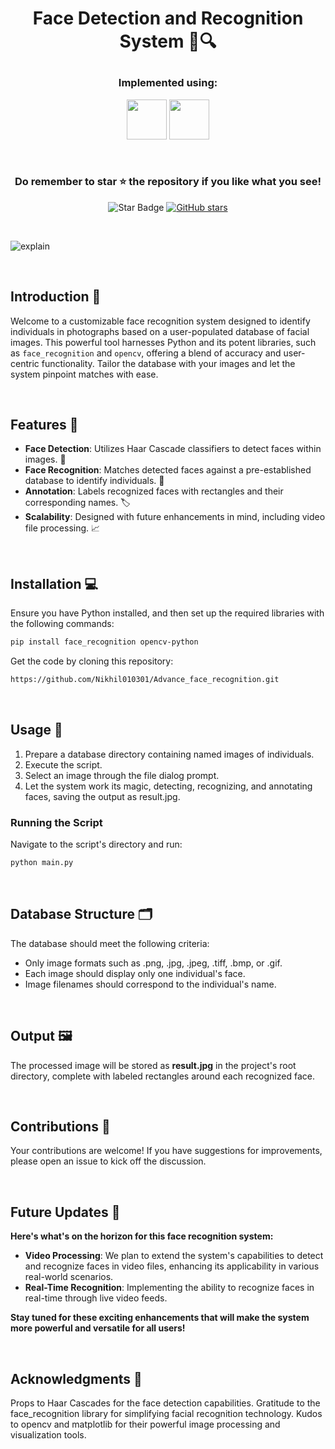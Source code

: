 #  <p align ="center" height="40px" width="40px"> Face Detection and Recognition System 🧑🔍 </p>

### <p align ="center"> Implemented using: </p>
<p align ="center">
<a href="https://www.python.org/" target="_blank" rel="noreferrer">   <img src="https://upload.wikimedia.org/wikipedia/commons/thumb/c/c3/Python-logo-notext.svg/800px-Python-logo-notext.svg.png" width="64" height="64" /></a> 
<a href="https://opencv.org/" target="_blank" rel="noreferrer">   <img src="https://opencv.org/wp-content/uploads/2022/05/logo.png" width="64" height="64" /></a> 
</p>

<br>

### <p align ="center"> Do remember to star ⭐ the repository if you like what you see!</p>
<p align="center">
  <img src="https://img.shields.io/static/v1?label=%F0%9F%8C%9F&message=If%20Useful&style=style=flat&color=BC4E99" alt="Star Badge"/> 
  <a href="https://github.com/NadavIs56/Face-Detection-and-Recognition/stargazers"><img alt="GitHub stars" src="https://img.shields.io/github/stars/NadavIs56/Face-Detection-and-Recognition"></a>
</p>

<br>

![explain](https://github.com/NadavIs56/Face-Detection-and-Recognition/assets/73107945/3afcfd39-6ab8-4f7d-b99b-ddcd5fbc54e6)

<br>

## Introduction 🌟

Welcome to a customizable face recognition system designed to identify individuals in photographs based on a user-populated database of facial images. This powerful tool harnesses Python and its potent libraries, such as `face_recognition` and `opencv`, offering a blend of accuracy and user-centric functionality. Tailor the database with your images and let the system pinpoint matches with ease.

<br>

## Features 🚀

- **Face Detection**: Utilizes Haar Cascade classifiers to detect faces within images. 🔎
- **Face Recognition**: Matches detected faces against a pre-established database to identify individuals. 👤
- **Annotation**: Labels recognized faces with rectangles and their corresponding names. 🏷️
- **Scalability**: Designed with future enhancements in mind, including video file processing. 📈
  
<br>

## Installation 💻

Ensure you have Python installed, and then set up the required libraries with the following commands:

```bash
pip install face_recognition opencv-python
```
Get the code by cloning this repository:
```bash
https://github.com/Nikhil010301/Advance_face_recognition.git
```
  
<br>


## Usage 📘
1. Prepare a database directory containing named images of individuals.
2. Execute the script.
3. Select an image through the file dialog prompt.
4. Let the system work its magic, detecting, recognizing, and annotating faces, saving the output as result.jpg.

### Running the Script
Navigate to the script's directory and run:
```bash
python main.py
```
  
<br>


## Database Structure 🗂️
The database should meet the following criteria:

- Only image formats such as .png, .jpg, .jpeg, .tiff, .bmp, or .gif.
- Each image should display only one individual's face.
- Image filenames should correspond to the individual's name.
  
<br>


## Output 🖼️
The processed image will be stored as **result.jpg** in the project's root directory, complete with labeled rectangles around each recognized face.
  
<br>


## Contributions 👐
Your contributions are welcome! If you have suggestions for improvements, please open an issue to kick off the discussion.
  
<br>

## Future Updates 🔄

**Here's what's on the horizon for this face recognition system:**

- **Video Processing**: We plan to extend the system's capabilities to detect and recognize faces in video files, enhancing its applicability in various real-world scenarios.
- **Real-Time Recognition**: Implementing the ability to recognize faces in real-time through live video feeds.

**Stay tuned for these exciting enhancements that will make the system more powerful and versatile for all users!**

<br>

## Acknowledgments 👏
Props to Haar Cascades for the face detection capabilities.
Gratitude to the face_recognition library for simplifying facial recognition technology.
Kudos to opencv and matplotlib for their powerful image processing and visualization tools.

<br>



